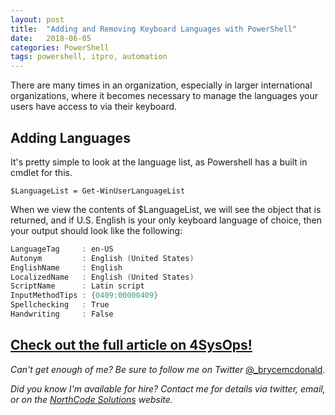 ```yaml
---
layout: post
title:  "Adding and Removing Keyboard Languages with PowerShell"
date:   2018-06-05
categories: PowerShell
tags: powershell, itpro, automation
---
```


There are many times in an organization, especially in larger international organizations, where it becomes necessary to manage the languages your users have access to via their keyboard.

## Adding Languages

It's pretty simple to look at the language list, as Powershell has a built in cmdlet for this.

`$LanguageList = Get-WinUserLanguageList`

When we view the contents of $LanguageList, we will see the object that is returned, and if U.S. English is your only keyboard language of choice, then your output should look like the following:

```Powershell
LanguageTag     : en-US
Autonym         : English (United States)
EnglishName     : English
LocalizedName   : English (United States)
ScriptName      : Latin script
InputMethodTips : {0409:00000409}
Spellchecking   : True
Handwriting     : False
```

## [Check out the full article on 4SysOps!](https://4sysops.com/archives/adding-and-removing-keyboard-languages-with-powershell/)

_Can't get enough of me?  Be sure to follow me on Twitter_ [@_brycemcdonald](https://twitter.com/_brycemcdonald).

_Did you know I'm available for hire?  Contact me for details via twitter, email, or on the [NorthCode Solutions](http://www.northcodesolutions.com) website._